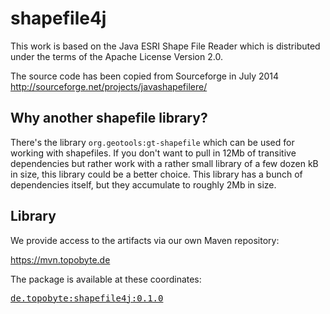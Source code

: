 # shapefile4j

This work is based on the Java ESRI Shape File Reader which is
distributed under the terms of the Apache License Version 2.0.

The source code has been copied from Sourceforge in July 2014
http://sourceforge.net/projects/javashapefilere/

## Why another shapefile library?

There's the library `org.geotools:gt-shapefile` which can be used for
working with shapefiles. If you don't want to pull in 12Mb of transitive
dependencies but rather work with a rather small library of a few dozen
kB in size, this library could be a better choice. This library has a
bunch of dependencies itself, but they accumulate to roughly 2Mb in size.

## Library

We provide access to the artifacts via our own Maven repository:

<https://mvn.topobyte.de>

The package is available at these coordinates:

<pre>
<a href="https://mvn.topobyte.de/de/topobyte/shapefile4j/0.1.0/">de.topobyte:shapefile4j:0.1.0</a>
</pre>
